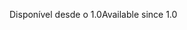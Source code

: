 <span data-ttu-id="34529-101">Disponível desde o 1.0</span><span class="sxs-lookup"><span data-stu-id="34529-101">Available since 1.0</span></span>